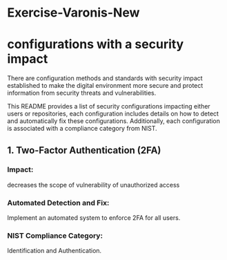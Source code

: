 # Exercise-Varonis-New

# configurations with a security impact

There are configuration methods and standards with security impact established to make the digital environment more secure and protect information from security threats and vulnerabilities.

This README provides a list of security configurations impacting either users or repositories, each configuration includes details on how to detect and automatically fix these configurations. Additionally, each configuration is associated with a compliance category from NIST.

## 1. Two-Factor Authentication (2FA)
### Impact:
decreases the scope of vulnerability of unauthorized access
### Automated Detection and Fix:
Implement an automated system to enforce 2FA for all users.
### NIST Compliance Category:
Identification and Authentication.


